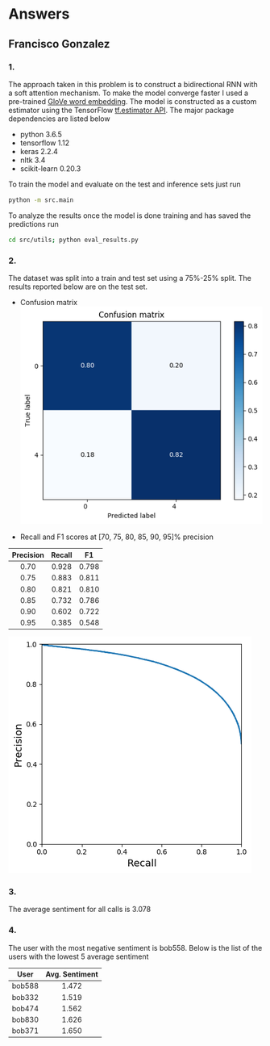 # Answers

## Francisco Gonzalez

### 1.
The approach taken in this problem is to construct a bidirectional RNN with a soft attention mechanism. To make the model converge faster I used a pre-trained [GloVe word embedding](https://nlp.stanford.edu/projects/glove/). The model is constructed as a custom estimator using the TensorFlow [tf.estimator API](https://www.tensorflow.org/api_docs/python/tf/estimator/Estimator). The major package dependencies are listed below
  * python 3.6.5
  * tensorflow 1.12
  * keras 2.2.4
  * nltk 3.4
  * scikit-learn 0.20.3

To train the model and evaluate on the test and inference sets just run

```bash
python -m src.main
```

To analyze the results once the model is done training and has saved the predictions run

```bash
cd src/utils; python eval_results.py
```

### 2.
The dataset was split into a train and test set using a 75%-25% split. The results reported below are on the test set.

- Confusion matrix ![confusion_matrix](./src/fig/cm.png)

- Recall and F1 scores at [70, 75, 80, 85, 90, 95]% precision

| Precision     | Recall        |  F1   |
| :-----------: |:-------------:| :----:|
| 0.70	        | 0.928	        | 0.798 |
| 0.75	        | 0.883         | 0.811 |
| 0.80	        | 0.821	        | 0.810 |
| 0.85	        | 0.732	        | 0.786 |
| 0.90	        | 0.602	        | 0.722 |
| 0.95	        | 0.385	        | 0.548 |

![confusion_matrix](./src/fig/pr_curve.png)


### 3.

The average sentiment for all calls is 3.078


### 4.

The user with the most negative sentiment is bob558. Below is the list of the users with the lowest 5 average sentiment

| User   | Avg. Sentiment|
| :----: |:-------------:|
|bob588  | 1.472         |
|bob332  | 1.519         |
|bob474  | 1.562         |
|bob830  | 1.626         |
|bob371  | 1.650         |
